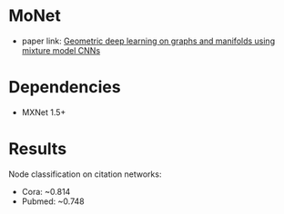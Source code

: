 MoNet
=====

- paper link: [Geometric deep learning on graphs and manifolds using mixture model CNNs](https://arxiv.org/pdf/1611.08402.pdf)

Dependencies
============

- MXNet 1.5+

Results
=======

Node classification on citation networks:
- Cora: ~0.814
- Pubmed: ~0.748
